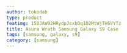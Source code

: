 ```yaml
---
author: tokodab
type: product
featimg: 150JAW92HRydpJcxbDq1D2MtWjTHSVYTz
title: Asura Wrath Samsung Galaxy S9 Case
tags: [samsung, galaxy, s9]
category: [samsung]
---
```


